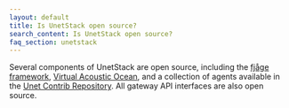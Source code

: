 ```yaml
---
layout: default
title: Is UnetStack open source?
search_content: Is UnetStack open source?
faq_section: unetstack
---
```


Several components of UnetStack are open source, including the [fjåge framework](https://github.com/org-arl/fjage), [Virtual Acoustic Ocean](https://github.com/org-arl/VirtualAcousticOcean.jl), and a collection of agents available in the [Unet Contrib Repository](https://github.com/org-arl/unet-contrib). All gateway API interfaces are also open source.
